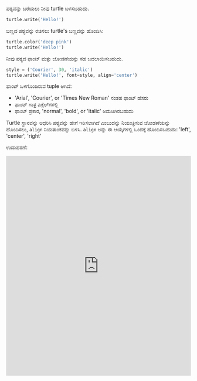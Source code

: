 ಪಠ್ಯವನ್ನು ಬರೆಯಲು ನೀವು turtle ಬಳಸಬಹುದು.

```python
turtle.write('Hello!')
```

ಬಣ್ಣದ ಪಠ್ಯವನ್ನು ರಚಿಸಲು turtle's ಬಣ್ಣವನ್ನು ಹೊಂದಿಸಿ:

```python
turtle.color('deep pink')
turtle.write('Hello!')
```

ನೀವು ಪಠ್ಯದ ಫಾಂಟ್ ಮತ್ತು ಜೋಡಣೆಯನ್ನು ಸಹ ಬದಲಾಯಿಸಬಹುದು.

```python
style = ('Courier', 30, 'italic')
turtle.write('Hello!', font=style, align='center')
```

ಫಾಂಟ್ ಒಳಗೊಂಡಿರುವ tuple ಆಗಿದೆ:

+ 'Arial', 'Courier', or 'Times New Roman' ನಂತಹ ಫಾಂಟ್ ಹೆಸರು
+ ಫಾಂಟ್ ಗಾತ್ರ ಪಿಕ್ಸೆಲ್‌ಗಳಲ್ಲಿ
+ ಫಾಂಟ್ ಪ್ರಕಾರ, 'normal', 'bold', or 'italic' ಅದುಆಗಿರಬಹುದು

Turtle ಸ್ಥಾನವನ್ನು ಆಧರಿಸಿ ಪಠ್ಯವನ್ನು ಹೇಗೆ ಇರಿಸಲಾಗಿದೆ ಎಂಬುದನ್ನು ನಿಯಂತ್ರಿಸುವ ಜೋಡಣೆಯನ್ನು ಹೊಂದಿಸಲು, `align` ನಿಯತಾಂಕವನ್ನು ಬಳಸಿ. `align` ಅನ್ನು ಈ ಆಯ್ಕೆಗಳಲ್ಲಿ ಒಂದಕ್ಕೆ ಹೊಂದಿಸಬಹುದು: 'left', 'center', 'right'

ಉದಾಹರಣೆ: 

<iframe src="https://trinket.io/embed/python/52378ec006?start=result" width="100%" height="600" frameborder="0" marginwidth="0" marginheight="0" allowfullscreen mark="crwd-mark"></iframe>